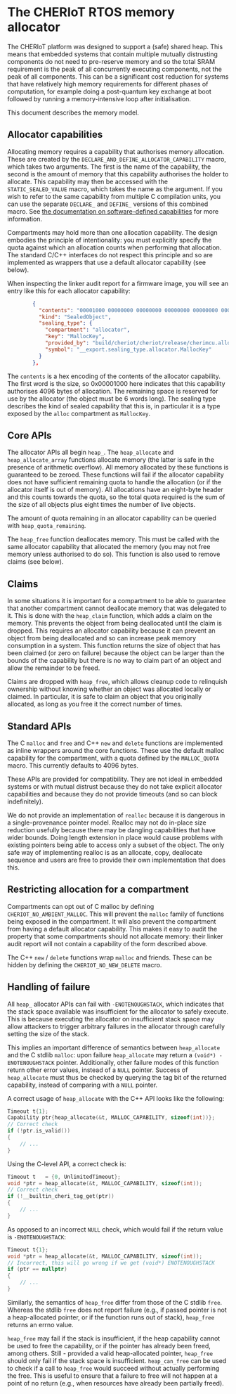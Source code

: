 The CHERIoT RTOS memory allocator
=================================

The CHERIoT platform was designed to support a (safe) shared heap.
This means that embedded systems that contain multiple mutually distrusting components do not need to pre-reserve memory and so the total SRAM requirement is the peak of all concurrently executing components, not the peak of all components.
This can be a significant cost reduction for systems that have relatively high memory requirements for different phases of computation, for example doing a post-quantum key exchange at boot followed by running a memory-intensive loop after initialisation.

This document describes the memory model.

Allocator capabilities
----------------------

Allocating memory requires a capability that authorises memory allocation.
These are created by the `DECLARE_AND_DEFINE_ALLOCATOR_CAPABILITY` macro, which takes two arguments.
The first is the name of the capability, the second is the amount of memory that this capability authorises the holder to allocate.
This capability may then be accessed with the `STATIC_SEALED_VALUE` macro, which takes the name as the argument.
If you wish to refer to the same capability from multiple C compilation units, you can use the separate `DECLARE_` and `DEFINE_` versions of this combined macro.
See [the documentation on software-defined capabilities](SoftwareCapabilities.md) for more information.


Compartments may hold more than one allocation capability.
The design embodies the principle of intentionality: you must explicitly specify the quota against which an allocation counts when performing that allocation.
The standard C/C++ interfaces do not respect this principle and so are implemented as wrappers that use a default allocator capability (see below).

When inspecting the linker audit report for a firmware image, you will see an entry like this for each allocator capability:

```json
        {
          "contents": "00001000 00000000 00000000 00000000 00000000 00000000",
          "kind": "SealedObject",
          "sealing_type": {
            "compartment": "allocator",
            "key": "MallocKey",
            "provided_by": "build/cheriot/cheriot/release/cherimcu.allocator.compartment",
            "symbol": "__export.sealing_type.allocator.MallocKey"
          }
        },
```

The `contents` is a hex encoding of the contents of the allocator capability.
The first word is the size, so 0x00001000 here indicates that this capability authorises 4096 bytes of allocation.
The remaining space is reserved for use by the allocator (the object must be 6 words long).
The sealing type describes the kind of sealed capability that this is, in particular it is a type exposed by the `alloc` compartment as `MallocKey`.


Core APIs
---------

The allocator APIs all begin `heap_`.
The `heap_allocate` and `heap_allocate_array` functions allocate memory (the latter is safe in the presence of arithmetic overflow).
All memory allocated by these functions is guaranteed to be zeroed.
These functions will fail if the allocator capability does not have sufficient remaining quota to handle the allocation (or if the allocator itself is out of memory).
All allocations have an eight-byte header and this counts towards the quota, so the total quota required is the sum of the size of all objects plus eight times the number of live objects.

The amount of quota remaining in an allocator capability can be queried with `heap_quota_remaining`.

The `heap_free` function deallocates memory.
This must be called with the same allocator capability that allocated the memory (you may not free memory unless authorised to do so).
This function is also used to remove claims (see below).

Claims
------

In some situations it is important for a compartment to be able to guarantee that another compartment cannot deallocate memory that was delegated to it.
This is done with the `heap_claim` function, which adds a claim on the memory.
This prevents the object from being deallocated until the claim is dropped.
This requires an allocator capability because it can prevent an object from being deallocated and so can increase peak memory consumption in a system.
This function returns the size of object that has been claimed (or zero on failure) because the object can be larger than the bounds of the capability but there is no way to claim part of an object and allow the remainder to be freed.

Claims are dropped with `heap_free`, which allows cleanup code to relinquish ownership without knowing whether an object was allocated locally or claimed.
In particular, it is safe to claim an object that you originally allocated, as long as you free it the correct number of times.

Standard APIs
-------------

The C `malloc` and `free` and C++ `new` and `delete` functions are implemented as inline wrappers around the core functions.
These use the default malloc capability for the compartment, with a quota defined by the `MALLOC_QUOTA` macro.
This currently defaults to 4096 bytes.

These APIs are provided for compatibility.
They are not ideal in embedded systems or with mutual distrust because they do not take explicit allocator capabilities and because they do not provide timeouts (and so can block indefinitely).

We do not provide an implementation of `realloc` because it is dangerous in a single-provenance pointer model.
Realloc may not do in-place size reduction usefully because there may be dangling capabilities that have wider bounds.
Doing length extension in place would cause problems with existing pointers being able to access only a subset of the object.
The only safe way of implementing realloc is as an allocate, copy, deallocate sequence and users are free to provide their own implementation that does this.

Restricting allocation for a compartment
----------------------------------------

Compartments can opt out of C malloc by defining `CHERIOT_NO_AMBIENT_MALLOC`.
This will prevent the `malloc` family of functions being exposed in the compartment.
It will also prevent the compartment from having a default allocator capability.
This makes it easy to audit the property that some compartments should not allocate memory: their linker audit report will not contain a capability of the form described above.

The C++ `new` / `delete` functions wrap `malloc` and friends.
These can be hidden by defining the `CHERIOT_NO_NEW_DELETE` macro.

Handling of failure
-------------------

All `heap_` allocator APIs can fail with `-ENOTENOUGHSTACK`, which indicates that the stack space available was insufficient for the allocator to safely execute.
This is because executing the allocator on insufficient stack space may allow attackers to trigger arbitrary failures in the allocator through carefully setting the size of the stack.

This implies an important difference of semantics between `heap_allocate` and the C stdlib `malloc`: upon failure `heap_allocate` may return a `(void*) -ENOTENOUGHSTACK` pointer.
Additionally, other failure modes of this function return other error values, instead of a `NULL` pointer.
Success of `heap_allocate` must thus be checked by querying the tag bit of the returned capability, instead of comparing with a `NULL` pointer.

A correct usage of `heap_allocate` with the C++ API looks like the following:
```C++
Timeout t{1};
Capability ptr{heap_allocate(&t, MALLOC_CAPABILITY, sizeof(int))};
// Correct check
if (!ptr.is_valid())
{
    // ...
}
```

Using the C-level API, a correct check is:
```C
Timeout t   = {0, UnlimitedTimeout};
void *ptr = heap_allocate(&t, MALLOC_CAPABILITY, sizeof(int));
// Correct check
if (!__builtin_cheri_tag_get(ptr))
{
    // ...
}
```

As opposed to an incorrect `NULL` check, which would fail if the return value is `-ENOTENOUGHSTACK`:
```C++
Timeout t{1};
void *ptr = heap_allocate(&t, MALLOC_CAPABILITY, sizeof(int));
// Incorrect, this will go wrong if we get (void*) ENOTENOUGHSTACK
if (ptr == nullptr)
{
    // ...
}
```

Similarly, the semantics of `heap_free` differ from those of the C stdlib `free`.
Whereas the stdlib `free` does not report failure (e.g., if passed pointer is not a heap-allocated pointer, or if the function runs out of stack), `heap_free` returns an errno value.

`heap_free` may fail if the stack is insufficient, if the heap capability cannot be used to free the capability, or if the pointer has already been freed, among others.
Still - provided a valid heap-allocated pointer, `heap_free` should only fail if the stack space is insufficient.
`heap_can_free` can be used to check if a call to `heap_free` would succeed without actually performing the free.
This is useful to ensure that a failure to free will not happen at a point of no return (e.g., when resources have already been partially freed).
